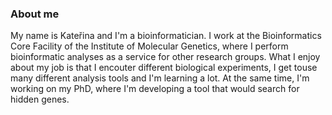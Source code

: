 ### About me

My name is Kateřina and I'm a bioinformatician. I work at the Bioinformatics Core Facility of the Institute of Molecular Genetics, where I perform bioinformatic analyses as a service for other research groups. What I enjoy about my job is that I encouter different biological experiments, I get touse many  different analysis tools and I'm learning a lot. At the same time, I'm working on my PhD, where I'm developing a tool that would search for hidden genes.

<!--
**vecerkovakaterina/vecerkovakaterina** is a ✨ _special_ ✨ repository because its `README.md` (this file) appears on your GitHub profile.

Here are some ideas to get you started:

- 🔭 I’m currently working on ...
- 🌱 I’m currently learning ...
- 👯 I’m looking to collaborate on ...
- 🤔 I’m looking for help with ...
- 💬 Ask me about ...
- 📫 How to reach me: ...
- 😄 Pronouns: ...
- ⚡ Fun fact: ...
-->
